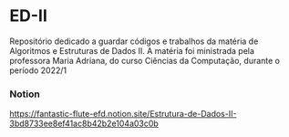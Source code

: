# ED-II
Repositório dedicado a guardar códigos e trabalhos da matéria de Algoritmos e Estruturas de Dados II. A matéria foi ministrada pela professora Maria Adriana, do curso Ciências da Computação, durante o período 2022/1

### Notion
https://fantastic-flute-efd.notion.site/Estrutura-de-Dados-II-3bd8733ee8ef41ac8b42b2e104a03c0b
